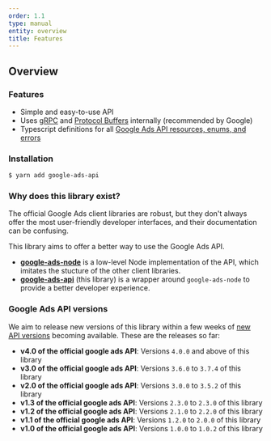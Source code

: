 ```yaml
---
order: 1.1
type: manual
entity: overview
title: Features
---
```


## Overview

### Features

* Simple and easy-to-use API
* Uses [gRPC](https://grpc.io/) and [Protocol Buffers](https://developers.google.com/protocol-buffers/) internally (recommended by Google)
* Typescript definitions for all [Google Ads API resources, enums, and errors](https://developers.google.com/google-ads/api/reference/rpc/google.ads.googleads.v1.resources)

### Installation

```bash
$ yarn add google-ads-api
```

### Why does this library exist?

The official Google Ads client libraries are robust, but they don't always offer the most user-friendly developer interfaces, and their documentation can be confusing. 

This library aims to offer a better way to use the Google Ads API. 

-   **[google-ads-node](https://github.com/Opteo/google-ads-node)** is a low-level Node implementation of the API, which imitates the stucture of the other client libraries.
-   **[google-ads-api](https://github.com/Opteo/google-ads-api)** (this library) is a wrapper around `google-ads-node` to provide a better developer experience.

### Google Ads API versions

We aim to release new versions of this library within a few weeks of [new API versions](https://developers.google.com/google-ads/api/docs/release-notes) becoming available. These are the releases so far:
- **v4.0 of the official google ads API**: Versions `4.0.0` and above of this library
- **v3.0 of the official google ads API**: Versions `3.6.0` to `3.7.4` of this library
- **v2.0 of the official google ads API**: Versions `3.0.0` to `3.5.2` of this library
- **v1.3 of the official google ads API**: Versions `2.3.0` to `2.3.0` of this library
- **v1.2 of the official google ads API**: Versions `2.1.0` to `2.2.0` of this library
- **v1.1 of the official google ads API**: Versions `1.2.0` to `2.0.0` of this library
- **v1.0 of the official google ads API**: Versions `1.0.0` to `1.0.2` of this library  

